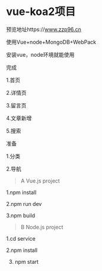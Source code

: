 # vue-koa2项目
预览地址https://www.zzp96.cn

使用Vue+node+MongoDB+WebPack

安装vue，node环境就能使用


完成

1.首页

2.详情页

3.留言页

4.文章新增

5.搜索


准备

1.分类

2.导航


> A Vue.js project

1.npm install

2.npm run dev

3.npm build



> B Node.js project

1.cd service

2.npm install

3. npm start


